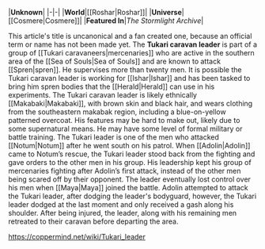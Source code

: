 |**Unknown**|
|-|-|
|**World**|[[Roshar\|Roshar]]|
|**Universe**|[[Cosmere\|Cosmere]]|
|**Featured In**|*The Stormlight Archive*|

This article's title is uncanonical and a fan created one, because an official term or name has not been made yet.
The **Tukari caravan leader** is part of a group of [[Tukari caravaneers\|mercenaries]] who are active in the southern area of the [[Sea of Souls\|Sea of Souls]] and are known to attack [[Spren\|spren]]. He supervises more than twenty men. It is possible the Tukari caravan leader is working for [[Ishar\|Ishar]] and has been tasked to bring him spren bodies that the [[Herald\|Herald]] can use in his experiments.
The Tukari caravan leader is likely ethnically [[Makabaki\|Makabaki]], with brown skin and black hair, and wears clothing from the southeastern makabak region, including a blue-on-yellow patterned overcoat. His features may be hard to make out, likely due to some supernatural means. He may have some level of formal military or battle training.
The Tukari leader is one of the men who attacked [[Notum\|Notum]] after he went south on his patrol. When [[Adolin\|Adolin]] came to Notum’s rescue, the Tukari leader stood back from the fighting and gave orders to the other men in his group. His leadership kept his group of mercenaries fighting after Adolin’s first attack, instead of the other men being scared off by their opponent. The leader eventually lost control over his men when [[Maya\|Maya]] joined the battle. Adolin attempted to attack the Tukari leader, after dodging the leader's bodyguard, however, the Tukari leader dodged at the last moment and only received a gash along his shoulder. After being injured, the leader, along with his remaining men retreated to their caravan before departing the area.



https://coppermind.net/wiki/Tukari_leader